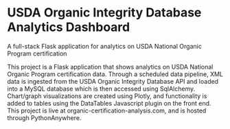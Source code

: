 # USDA Organic Integrity Database Analytics Dashboard
A full-stack Flask application for analytics on USDA National Organic Program certification

This project is a Flask application that shows analytics on USDA National Organic Program certification data. Through a scheduled data pipeline, XML data is ingested from the USDA Organic Integrity Database API and loaded into a MySQL database which is then accessed using SqlAlchemy. 
Chart/graph visualizations are created using Plotly, and functionality is added to tables using the DataTables Javascript plugin on the front end.
This project is live at organic-certification-analysis.com, and is hosted through PythonAnywhere.
